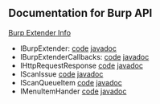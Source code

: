 Documentation for Burp API
--------------------------

[Burp Extender Info](http://www.portswigger.net/burp/extender/)

- IBurpExtender:  [code](http://www.portswigger.net/burp/extender/IBurpExtender.java)  [javadoc](http://www.portswigger.net/burp/extender/burp/IBurpExtender.html)
- IBurpExtenderCallbacks:  [code](http://www.portswigger.net/burp/extender/IBurpExtenderCallbacks.java)  [javadoc](http://www.portswigger.net/burp/extender/burp/IBurpExtenderCallbacks.html)
- IHttpRequestResponse  [code](http://www.portswigger.net/burp/extender/IHttpRequestResponse.java)  [javadoc](http://www.portswigger.net/burp/extender/burp/IHttpRequestResponse.html)
- IScanIssue  [code](http://www.portswigger.net/burp/extender/IScanIssue.java)  [javadoc](http://www.portswigger.net/burp/extender/burp/IScanIssue.html)
- IScanQueueItem  [code](http://www.portswigger.net/burp/extender/IScanQueueItem.java)  [javadoc](http://www.portswigger.net/burp/extender/burp/IScanQueueItem.html)
- IMenuItemHander  [code](http://www.portswigger.net/burp/extender/IMenuItemHandler.java)  [javadoc](http://www.portswigger.net/burp/extender/burp/IMenuItemHandler.html)

